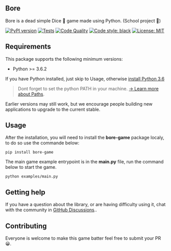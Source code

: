 ## Bore

Bore is a dead simple Dice 🎲 game made using Python. (School project 📖)

[![PyPI version](https://img.shields.io/pypi/v/bore-game.svg)](https://img.shields.io/pypi/v/bore-game)
[![Tests](https://github.com/younessidbakkasse/bore/actions/workflows/ci.yml/badge.svg)](https://github.com/younessidbakkasse/bore/actions/workflows/ci.yml)
[![Code Quality](https://github.com/younessidbakkasse/bore/actions/workflows/quality.yml/badge.svg?branch=main)](https://github.com/younessidbakkasse/bore/actions/workflows/quality.yml)
[![Code style: black](https://img.shields.io/badge/code%20style-black-000000.svg)](https://github.com/psf/black)
[![License: MIT](https://img.shields.io/badge/License-MIT-green.svg)](https://opensource.org/licenses/MIT)

## Requirements

This package supports the following minimum versions:

* Python >= 3.6.2

If you have Python installed, just skip to Usage, otherwise [install Python 3.6](https://www.python.org/downloads/release/python-360/)

> Dont forget to set the python PATH in your machine.
> [→ Learn more about Paths](https://www.javatpoint.com/how-to-set-python-path).

Earlier versions may still work, but we encourage people building new applications
to upgrade to the current stable.

## Usage

After the installation, you will need to install the **bore-game** package localy, to do so use the commande below:

```shell
pip install bore-game
```

The main game example entrypoint is in the **main.py** file, run the command below to start the game.

```shell
python examples/main.py
```

## Getting help

If you have a question about the library, or are having difficulty using it,
chat with the community in [GitHub Discussions](https://github.com/younessidbakkasse/bore/discussions)..


## Contributing

Everyone is welcome to make this game batter feel free to submit your PR 😀.

